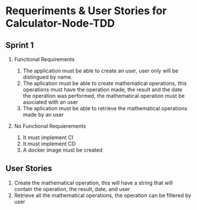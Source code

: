 # Requeriments & User Stories for Calculator-Node-TDD

## Sprint 1

1. Functional Requirements
    1. The application must be able to create an user, user only will be distingued by name.
    2. The aplication must be able to create mathematical operations, this operations must have the operation made, the result and the date the operation was performed, the mathematical operation must be asociated with an user
    3. The aplication must be able to retrieve the mathematical operations made by an user

2. No Functional Requierements
    1. It must implement CI
    2. It must implement CD
    3. A docker image must be created 

## User Stories

1. Create the mathematical operation, this will have a string that will contain the operation, the result, date, and user 
2. Retrieve all the mathematical operations, the operation can be filtered by user

